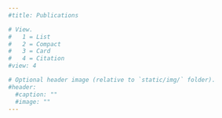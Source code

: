 ```yaml
---
#title: Publications

# View.
#   1 = List
#   2 = Compact
#   3 = Card
#   4 = Citation
#view: 4

# Optional header image (relative to `static/img/` folder).
#header:
  #caption: ""
  #image: ""
---
```

